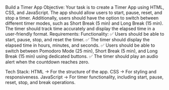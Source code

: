 Build a Timer App
Objective:
Your task is to create a Timer App using HTML, CSS, and JavaScript. The app should allow users to start, pause, reset, and stop a timer. Additionally, users should have the option to switch between different timer modes, such as Short Break (5 min) and Long Break (15 min). The timer should track time accurately and display the elapsed time in a user-friendly format.
Requirements:
Functionality:
✅ Users should be able to start, pause, stop, and reset the timer.
✅ The timer should display the elapsed time in hours, minutes, and seconds.
✅ Users should be able to switch between Pomodoro Mode (25 min), Short Break (5 min), and Long Break (15 min) using dedicated buttons.
✅ The timer should play an audio alert when the countdown reaches zero.


Tech Stack:
HTML → For the structure of the app.
CSS → For styling and responsiveness.
JavaScript → For timer functionality, including start, pause, reset, stop, and break operations.
